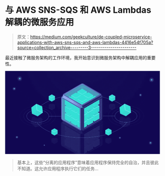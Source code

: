 # 与 AWS SNS-SQS 和 AWS Lambdas 解耦的微服务应用

> 原文：<https://medium.com/geekculture/de-coupled-microservice-applications-with-aws-sns-sqs-and-aws-lambdas-4416e54f705a?source=collection_archive---------3----------------------->

最近接触了微服务架构的工作环境，我开始意识到微服务架构中解耦应用的重要性。

![](img/048ebf07d6845ed0e4d31205a33a53e6.png)

> 基本上，这些“分离的应用程序”意味着应用程序保持完全的自治，并且彼此不知道。这允许应用程序执行它们的任务…